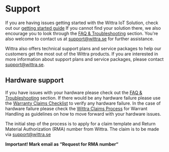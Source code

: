 # Support

If you are having issues getting started with the Wittra IoT Solution,
check out our [getting started guide](/) If you cannot
find your solution there, we also encourage you to look through the
[FAQ & Troubleshooting](resources-troubleshooting.md) section. You're also welcome to
contact us at [support@wittra.se](mailto:support@wittra.se) for further
assistance.

Wittra also offers technical support plans and service packages to
help our customers get the most out of the Wittra products. If you
are interested in more information about support plans and service
packages, please contact [support@wittra.se](mailto:support@wittra.se).

## Hardware support

If you have issues with your hardware please check out the [FAQ & Troubleshooting](resources-troubleshooting.md) section.
If there would be any hardware failure please use the [Warranty Claims Checklist](resources/Warranty-claims-checklist.pdf ':ignore')
to verify any hardware failure.
In the case of hardware failure please check the [Wittra Claims Process](resources/Claims-Process-for-Warranty-Handling.pdf ':ignore')
for Warrant Handling as guidelines on how to move forward with your hardware issues.

The initial step of the process is to apply for a claim template and Return Material Authorization (RMA) number from Wittra.
The claim is to be made via [support@wittra.se](mailto:support@wittra.se)

**Important! Mark email as “Request for RMA number“**
